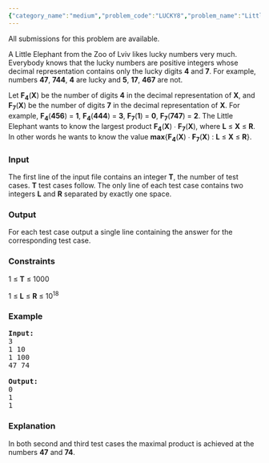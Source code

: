 ```yaml
---
{"category_name":"medium","problem_code":"LUCKY8","problem_name":"Little Elephant and Product","languages_supported":{"0":"ADA","1":"ASM","2":"BASH","3":"BF","4":"C","5":"C99 strict","6":"CAML","7":"CLOJ","8":"CLPS","9":"CPP 4.3.2","10":"CPP 4.9.2","11":"CPP14","12":"CS2","13":"D","14":"ERL","15":"FORT","16":"FS","17":"GO","18":"HASK","19":"ICK","20":"ICON","21":"JAVA","22":"JS","23":"LISP clisp","24":"LISP sbcl","25":"LUA","26":"NEM","27":"NICE","28":"NODEJS","29":"PAS fpc","30":"PAS gpc","31":"PERL","32":"PERL6","33":"PHP","34":"PIKE","35":"PRLG","36":"PYTH","37":"PYTH 3.4","38":"RUBY","39":"SCALA","40":"SCM guile","41":"SCM qobi","42":"ST","43":"TCL","44":"TEXT","45":"WSPC"},"max_timelimit":2,"source_sizelimit":50000,"problem_author":"witua","problem_tester":"anton_lunyov","date_added":"3-02-2012","tags":{"0":"ad","1":"easy","2":"june12","3":"witua"},"editorial_url":"http://discuss.codechef.com/problems/LUCKY8","time":{"view_start_date":1339403687,"submit_start_date":1339403687,"visible_start_date":1339407000,"end_date":1735669800},"layout":"problem"}
---
```

<span class="solution-visible-txt">All submissions for this problem are available.</span><p> A Little Elephant from the Zoo of Lviv likes lucky numbers very much. Everybody knows that the lucky numbers are positive integers whose decimal representation contains only the lucky digits <b>4</b> and <b>7</b>. For example, numbers <b>47</b>, <b>744</b>, <b>4</b> are lucky and <b>5</b>, <b>17</b>, <b>467</b> are not.

</p><p> Let <b>F<sub>4</sub></b>(<b>X</b>) be the number of digits <b>4</b> in the decimal representation of <b>X</b>, and <b>F<sub>7</sub></b>(<b>X</b>) be the number of digits <b>7</b> in the decimal representation of <b>X</b>. For example, <b>F<sub>4</sub></b>(<b>456</b>) = <b>1</b>, <b>F<sub>4</sub></b>(<b>444</b>) = <b>3</b>, <b>F<sub>7</sub></b>(<b>1</b>) = <b>0</b>, <b>F<sub>7</sub></b>(<b>747</b>) = <b>2</b>. The Little Elephant wants to know the largest product <b>F<sub>4</sub></b>(<b>X</b>) ∙ <b>F<sub>7</sub></b>(<b>X</b>), where <b>L</b> ≤ <b>X</b> ≤ <b>R</b>. In other words he wants to know the value
 <b>max</b>{<b>F<sub>4</sub></b>(<b>X</b>) ∙ <b>F<sub>7</sub></b>(<b>X</b>) : <b>L</b> ≤ <b>X</b> ≤ <b>R</b>}.

<h3>Input</h3>
</p><p> The first line of the input file contains an integer <b>T</b>, the number of test cases. <b>T</b> test cases follow. The only line of each test case contains two integers <b>L</b> and <b>R</b> separated by exactly one space.

<h3>Output</h3>
</p><p> For each test case output a single line containing the answer for the corresponding test case.

<h3>Constraints</h3>
</p><p>
1 ≤ <b>T</b> ≤ 1000
</p><p>
1 ≤ <b>L</b> ≤ <b>R</b> ≤ 10<sup>18</sup>

<h3>Example</h3>

<pre>
<b>Input:</b>
3
1 10
1 100
47 74

<b>Output:</b>
0
1
1
</pre>

<h3>Explanation</h3>
</p><p>In both second and third test cases the maximal product is achieved at the numbers <b>47</b> and <b>74</b>.</p>